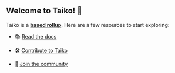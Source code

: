 <!--

**Here are some ideas to get you started:**

🙋‍♀️ A short introduction - what is your organization all about?
🌈 Contribution guidelines - how can the community get involved?
👩‍💻 Useful resources - where can the community find your docs? Is there anything else the community should know?
🍿 Fun facts - what does your team eat for breakfast?
🧙 Remember, you can do mighty things with the power of [Markdown](https://docs.github.com/github/writing-on-github/getting-started-with-writing-and-formatting-on-github/basic-writing-and-formatting-syntax)
-->

## Welcome to Taiko! :drum:

Taiko is a **[based rollup](https://ethresear.ch/t/based-rollups-superpowers-from-l1-sequencing/15016)**. Here are a few resources to start exploring:

- 📚 [Read the docs](https://docs.taiko.xyz)

- 🛠️ [Contribute to Taiko](https://github.com/taikoxyz/taiko-mono/contribute)

- 🏡 [Join the community](https://discord.gg/taikoxyz)
